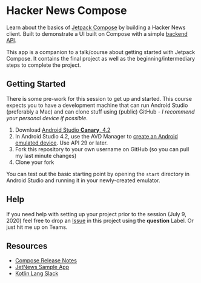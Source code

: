 # Hacker News Compose

Learn about the basics of [Jetpack Compose](https://www.google.com/search?client=safari&rls=en&q=jetpack+compose&ie=UTF-8&oe=UTF-8) by building a Hacker News client. Built to demonstrate a UI built on Compose with a simple [backend API](https://github.com/HackerNews/API).

This app is a companion to a talk/course about getting started with Jetpack Compose. It contains the final project as well as the beginning/intermediary steps to complete the project.

## Getting Started

There is some pre-work for this session to get up and started. This course expects you to have a development machine that can run Android Studio (preferably a Mac) and can clone stuff using (public) GitHub - *I recommend your personal device if possible*.

1. Download [Android Studio **Canary**, 4.2](https://developer.android.com/studio/preview)
1. In Android Studio 4.2, use the AVD Manager to [create an Android emulated device](https://developer.android.com/studio/run/managing-avds#createavd). Use API 29 or later.
1. Fork this repository to your own username on GitHub (so you can pull my last minute changes)
1. Clone your fork

You can test out the basic starting point by opening the `start` directory in Android Studio and running it in your newly-created emulator.

## Help

If you need help with setting up your project prior to the session (July 9, 2020) feel free to drop an [Issue](https://github.com/robotsquidward/hn-compose/issues) in this project using the **question** Label. Or just hit me up on Teams.

## Resources

* [Compose Release Notes](https://developer.android.com/jetpack/androidx/releases/ui)
* [JetNews Sample App](https://github.com/android/compose-samples/tree/master/JetNews)
* [Kotlin Lang Slack](https://kotlinlang.slack.com)
